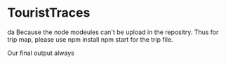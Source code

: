 # TouristTraces
da
Because the node modeules can't be upload in the repositry. Thus for trip map, please use 
npm install
npm start
for the trip file.

Our final output always 
